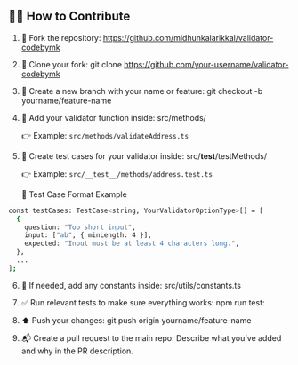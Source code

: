 ## 🧑‍💻 How to Contribute

1. 🍴 Fork the repository:
   https://github.com/midhunkalarikkal/validator-codebymk

2. 📂 Clone your fork:
   git clone https://github.com/your-username/validator-codebymk

3. 🔧 Create a new branch with your name or feature:
   git checkout -b yourname/feature-name

4. 🧠 Add your validator function inside:
   src/methods/

   👉 Example: `src/methods/validateAddress.ts`

5. 🧪 Create test cases for your validator inside:
   src/**test**/testMethods/

   👉 Example: `src/__test__/methods/address.test.ts`

   📁 Test Case Format Example

```bash
const testCases: TestCase<string, YourValidatorOptionType>[] = [
  {
    question: "Too short input",
    input: ["ab", { minLength: 4 }],
    expected: "Input must be at least 4 characters long.",
  },
  ...
];
```

6. 🔗 If needed, add any constants inside:
   src/utils/constants.ts

7. ✅ Run relevant tests to make sure everything works:
   npm run test:<your-validator-name>

8. ⬆️ Push your changes:
   git push origin yourname/feature-name

9. 📬 Create a pull request to the main repo:
   Describe what you’ve added and why in the PR description.
